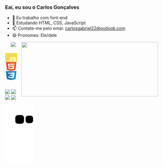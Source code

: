 ### Eai, eu sou o Carlos Gonçalves

- 🔭 Eu trabalho com font-end
- 🌱 Estudando HTML, CSS, JavaScript
- 📫 Contate-me pelo emai: carlosgabriel22@outlook.com
- 😄 Pronomes: Ele/dele
<div align="center">
  <a href="https://github.com/rafaballerini">
  <img height="170em" src="https://github-readme-stats.vercel.app/api?username=CgGoncalves&show_icons=true&theme=panda&include_all_commits=true&count_private=true"/>
  <img align="right" height="180em" width="450em" src="https://github-readme-stats.vercel.app/api/top-langs/?username=CgGoncalves&show_icons=true&layout=compact&langs_count=7&theme=panda"/>
</div>
<div style="display: inline_block"><br>
  <img align="center" alt="Carlos-Js" height="30" width="40" src="https://raw.githubusercontent.com/devicons/devicon/master/icons/javascript/javascript-plain.svg">
  <img align="center" alt="Carlos-HTML" height="30" width="40" src="https://raw.githubusercontent.com/devicons/devicon/master/icons/html5/html5-original.svg">
  <img align="center" alt="Carlos-CSS" height="30" width="40" src="https://raw.githubusercontent.com/devicons/devicon/master/icons/css3/css3-original.svg"> 
</div>
  
  
  ##

  <div> 
    <a href="https://instagram.com/Chato_com_pipoca" target="_blank"><img src="https://img.shields.io/badge/-Instagram-%23E4405F?style=for-the-badge&logo=instagram&logoColor=white" target="_blank"></a>
 <a href="https://discord.com/users/Vecna#9294" target="_blank"><img src="https://img.shields.io/badge/Discord-7289DA?style=for-the-badge&logo=discord&logoColor=white" target="_blank"></a> 
  <a href = "mailto:carlosgabriel22@outlook.com"><img src="https://img.shields.io/badge/-Gmail-%23333?style=for-the-badge&logo=gmail&logoColor=white" target="_blank"></a>
  <a href="https://www.linkedin.com/in/carlos-gabriel-8aa682251/" target="_blank"><img src="https://img.shields.io/badge/-LinkedIn-%230077B5?style=for-the-badge&logo=linkedin&logoColor=white" target="_blank"></a> 
 
  ![Snake animation](https://github.com/CgGoncalves/CgGoncalves/blob/output/github-contribution-grid-snake.svg)
 
</div>
  
  
